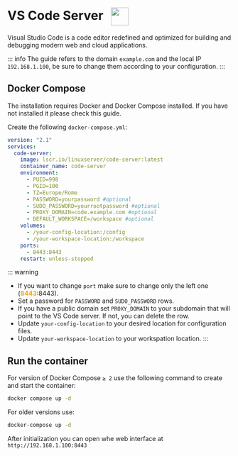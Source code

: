 # VS Code Server <img src="/vs-code-icon.png" width="40" height="40" style="display:inline-block; vertical-align: middle; margin-left:10px;">


Visual Studio Code is a code editor redefined and optimized for building and debugging modern web and cloud applications.

::: info
The guide refers to the domain <code>example.com</code> and the local IP <code>192.168.1.100</code>, be sure to change them according to your configuration.
:::

## Docker Compose
The installation requires Docker and Docker Compose installed. If you have not installed it please check this guide.

Create the following <code>docker-compose.yml</code>:
```yml
version: "2.1"
services:
  code-server:
    image: lscr.io/linuxserver/code-server:latest
    container_name: code-server
    environment:
      - PUID=998
      - PGID=100
      - TZ=Europe/Rome
      - PASSWORD=yourpassword #optional
      - SUDO_PASSWORD=yourrootpassword #optional
      - PROXY_DOMAIN=code.example.com #optional
      - DEFAULT_WORKSPACE=/workspace #optional
    volumes:
      - /your-config-location:/config
      - /your-workspace-location:/workspace
    ports:
      - 8443:8443
    restart: unless-stopped
```

::: warning
* If you want to change <code>port</code> make sure to change only the left one (<span style="color:orange"><strong>8443</strong></span>:8443).
* Set a password for <code>PASSWORD</code> and <code>SUDO_PASSWORD</code> rows.
* If you have a public domain set <code>PROXY_DOMAIN</code> to your subdomain that will point to the VS Code server. If not, you can delete the row.
* Update <code>your-config-location</code> to your desired location for configuration files.
* Update <code>your-workspace-location</code> to your workspation location.
:::

## Run the container
For version of Docker Compose <code>≥ 2</code> use the following command to create and start the container:
```bash
docker compose up -d
```
For older versions use:
```bash
docker-compose up -d
```

After initialization you can open whe web interface at <code>ht<span>tp://</span>192.168.1.100:8443</code>